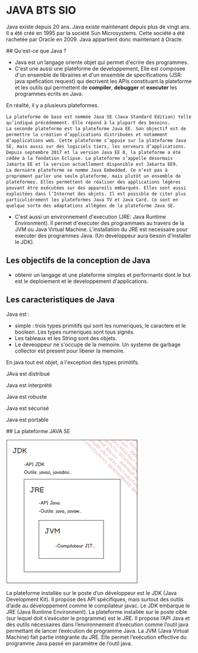 # JAVA BTS SIO

Java existe depuis 20 ans. Java existe maintenant depuis plus de vingt ans. Il a été créé en 1995 par la société Sun Microsystems. Cette société a été rachetée par Oracle en 2009. Java appartient donc maintenant à Oracle.

## Qu'est-ce que Java ?

- Java est un langage oriente objet qui permet d'ecrire des programmes.
- C'est une aussi une plateforme de developpement, Elle est composee d'un ensemble de librairies et d'un ensemble de specifications (JSR: java spefication request) qui decrivent les APIs constituant la plateforme et les outils qui permettent de **compiler**, **debugger** et **executer** les programmes ecrits en Java.

En réalité, il y a plusieurs plateformes.

    La plateforme de base est nommée Java SE (Java Standard Edition) telle qu’indiqué précédemment. Elle répond à la plupart des besoins.
    La seconde plateforme est la plateforme Java EE. Son objectif est de permettre la création d’applications distribuées et notamment d’applications web. Cette plateforme s’appuie sur la plateforme Java SE, mais aussi sur des logiciels tiers, les serveurs d’applications.
    Depuis septembre 2017 et la version Java EE 8, la plateforme a été cédée à la fondation Eclipse. La plateforme s’appelle désormais Jakarta EE et la version actuellement disponible est Jakarta EE9.
    La dernière plateforme se nomme Java Embedded. Ce n’est pas à proprement parler une seule plateforme, mais plutôt un ensemble de plateformes. Elles permettent de réaliser des applications légères pouvant être exécutées sur des appareils embarqués. Elles sont aussi exploitées dans l’Internet des objets. Il est possible de citer plus particulièrement les plateformes Java TV et Java Card. Ce sont en quelque sorte des adaptations allégées de la plateforme Java SE.

- C'est aussi un environnement d'execution (JRE: Java Runtime Environment). Il permet d'executer des programmaes au travers de la JVM ou Java Virtual Machine. L'installation du JRE est necessaire pour executer des programmes Java. (Un developpeur aura besoin d'installer le JDK).

## Les objectifs de la conception de Java

- obtenir un langage et une plateforme simples et performants dont le but est le deploiement et le developpement d'applications.

## Les caracteristiques de Java

Java est :

- simple : trois types primitifs qui sont les numeriques, le caractere et le booleen. Les types numeriques sont tous signés.
- Les tableaux et les String sont des objets.
- Le deveoppeur ne s'occupe de la memoire. Un systeme de garbage collector est present pour liberer la memoire.

En java tout est objet, a l'exception des types primitifs.

JAva est distribué

Java est interprété

Java est robuste

Java est sécurisé

Java est portable

## La plateforme JAVA SE

![Alt text](image.png)

La plateforme installée sur le poste d’un développeur est le JDK (Java Development Kit). Il propose des API spécifiques, mais surtout des outils d’aide au développement comme le compilateur javac. Le JDK embarque le JRE (Java Runtime Environment).
La plateforme installée sur le poste cible (sur lequel doit s’exécuter le programme) est le JRE. Il propose l’API Java et des outils nécessaires dans l’environnement d’exécution comme l’outil java permettant de lancer l’exécution de programme Java. La JVM (Java Virtual Machine) fait partie intégrante du JRE. Elle permet l’exécution effective du programme Java passé en paramètre de l’outil java.
